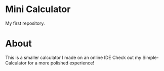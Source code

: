# Mini Calculator
My first repository.

# About
This is a smaller calculator I made on an online IDE
Check out my Simple-Calculator for a more polished experience!
